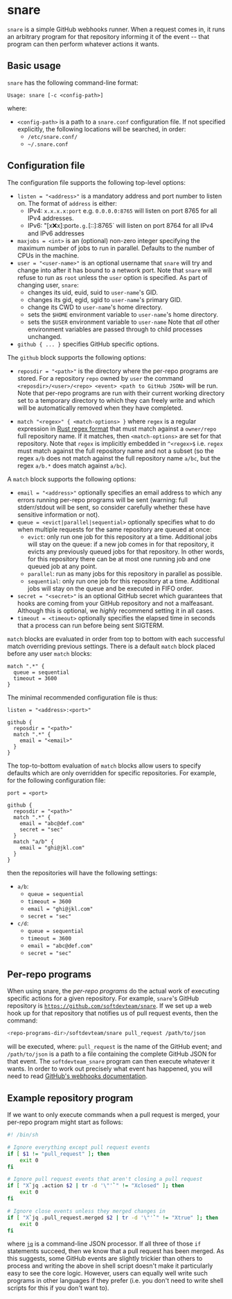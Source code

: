 # snare

`snare` is a simple GitHub webhooks runner. When a request comes in, it runs an
arbitrary program for that repository informing it of the event -- that program
can then perform whatever actions it wants.


## Basic usage

`snare` has the following command-line format:

```
Usage: snare [-c <config-path>]
```

where:

 * `<config-path>` is a path to a `snare.conf` configuration file. If not
   specified explicitly, the following locations will be searched, in order:
     * `/etc/snare.conf/`
     * `~/.snare.conf`


## Configuration file

The configuration file supports the following top-level options:

 * `listen = "<address>"` is a mandatory address and port number to listen on.
   The format of `address` is either:
     * IPv4: `x.x.x.x:port` e.g. `0.0.0.0:8765` will listen on port 8765 for
       all IPv4 addresses.
     * IPv6: "[x:x:x]:port` e.g. `[::]:8765` will listen on port 8764 for all
       IPv4 and IPv6 addresses
 * `maxjobs = <int>` is an (optional) non-zero integer specifying the maximum
   number of jobs to run in parallel. Defaults to the number of CPUs in the
   machine.
 * `user = "<user-name>"` is an optional username that `snare` will try and
   change into after it has bound to a network port. Note that `snare` will
   refuse to run as `root` unless the `user` option is specified. As part of
   changing user, `snare`:
     * changes its uid, euid, suid to `user-name`'s GID.
     * changes its gid, egid, sgid to `user-name`'s primary GID.
     * change its CWD to `user-name`'s home directory.
     * sets the `$HOME` environment variable to `user-name`'s home directory.
     * sets the `$USER` environment variable to `user-name`
   Note that *all* other environment variables are passed through to child
   processes unchanged.
 * `github { ... }` specifies GitHub specific options.

The `github` block supports the following options:

 * `reposdir = "<path>"` is the directory where the per-repo programs are
   stored. For a repository `repo` owned by `user` the command
   `<reposdir>/<user>/<repo> <event> <path to GitHub JSON>` will be run. Note
   that per-repo programs are run with their current working directory set to a
   temporary directory to which they can freely write and which will be
   automatically removed when they have completed.

  * `match "<regex>" { <match-options> }` where `regex` is a regular expression
    in [Rust regex format](https://docs.rs/regex/) that must match against a
    `owner/repo` full repository name. If it matches, then `<match-options>`
    are set for that repository. Note that `regex` is implicitly embedded in
    `^<regex>$` i.e. `regex` must match against the full repository name and
    not a subset (so the regex `a/b` does not match against the full repository
    name `a/bc`, but the regex `a/b.*` does match against `a/bc`).

A `match` block supports the following options:

 * `email = "<address>"` optionally specifies an email address to which any
   errors running per-repo programs will be sent (warning: full stderr/stdout
   will be sent, so consider carefully whether these have sensitive information
   or not).
 * `queue = <evict|parallel|sequential>` optionally specifies what to do when
   multiple requests for the same repository are queued at once:
     * `evict`: only run one job for this repository at a time. Additional jobs
       will stay on the queue: if a new job comes in for that repository, it
       evicts any previously queued jobs for that repository. In other words,
       for this repository there can be at most one running job and one queued
       job at any point.
     * `parallel`: run as many jobs for this repository in parallel as
       possible.
     * `sequential`: only run one job for this repository at a time. Additional
       jobs will stay on the queue and be executed in FIFO order.
 * `secret = "<secret>"` is an optional GitHub secret which guarantees that
   hooks are coming from your GitHub repository and not a malfeasant. Although
   this is optional, we *highly* recommend setting it in all cases.
 * `timeout = <timeout>` optionally specifies the elapsed time in seconds that
   a process can run before being sent SIGTERM.

`match` blocks are evaluated in order from top to bottom with each successful
match overriding previous settings.  There is a default `match` block placed
before any user `match` blocks:

```
match ".*" {
  queue = sequential
  timeout = 3600
}
```

The minimal recommended configuration file is thus:

```
listen = "<address>:<port>"

github {
  reposdir = "<path>"
  match ".*" {
    email = "<email>"
  }
}
```

The top-to-bottom evaluation of `match` blocks allow users to specify defaults
which are only overridden for specific repositories. For example, for the
following configuration file:

```
port = <port>

github {
  reposdir = "<path>"
  match ".*" {
    email = "abc@def.com"
    secret = "sec"
  }
  match "a/b" {
    email = "ghi@jkl.com"
  }
}
```

then the repositories will have the following settings:

  * `a/b`:
    * `queue = sequential`
    * `timeout = 3600`
    * `email = "ghi@jkl.com"`
    * `secret = "sec"`
  * `c/d`:
    * `queue = sequential`
    * `timeout = 3600`
    * `email = "abc@def.com"`
    * `secret = "sec"`


## Per-repo programs

When using snare, the *per-repo programs* do the actual work of executing
specific actions for a given repository.  For example, `snare`'s GitHub
repository is
[`https://github.com/softdevteam/snare`](https://github.com/softdevteam/snare).
If we set up a web hook up for that repository that notifies us of pull request
events, then the command:

```sh
<repo-programs-dir>/softdevteam/snare pull_request /path/to/json
```

will be executed, where: `pull_request` is the name of the GitHub event; and
`/path/to/json` is a path to a file containing the complete GitHub JSON for
that event. The `softdevteam_snare` program can then execute whatever it wants.
In order to work out precisely what event has happened, you will need to read
[GitHub's webhooks documentation](https://developer.github.com/webhooks/).


## Example repository program

If we want to only execute commands when a pull request is merged, your
per-repo program might start as follows:

```sh
#! /bin/sh

# Ignore everything except pull request events
if [ $1 != "pull_request" ]; then
    exit 0
fi

# Ignore pull request events that aren't closing a pull request
if [ "X`jq .action $2 | tr -d '\"'`" != "Xclosed" ]; then
    exit 0
fi

# Ignore close events unless they merged changes in
if [ "X`jq .pull_request.merged $2 | tr -d '\"'`" != "Xtrue" ]; then
    exit 0
fi
```

where [`jq`](https://stedolan.github.io/jq/) is a command-line JSON processor.
If all three of those `if` statements succeed, then we know that a pull request
has been merged. As this suggests, some GitHub events are slightly trickier
than others to process and writing the above in shell script doesn't make it
particularly easy to see the core logic. However, users can equally well write
such programs in other languages if they prefer (i.e. you don't need to write
shell scripts for this if you don't want to).
